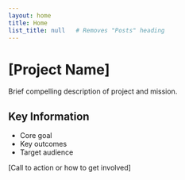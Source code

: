 ```yaml
---
layout: home
title: Home
list_title: null   # Removes "Posts" heading
---
```

# [Project Name]

Brief compelling description of project and mission.

## Key Information
- Core goal
- Key outcomes 
- Target audience

[Call to action or how to get involved]
